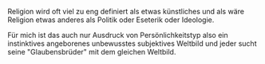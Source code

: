 Religion wird oft
viel zu eng definiert
als etwas künstliches
und als wäre
Religion etwas anderes
als Politik
oder Eseterik
oder Ideologie.

Für mich ist das auch nur
Ausdruck von Persönlichkeitstyp
also ein instinktives
angeborenes
unbewusstes
subjektives Weltbild
und jeder sucht seine "Glaubensbrüder"
mit dem gleichen Weltbild.
